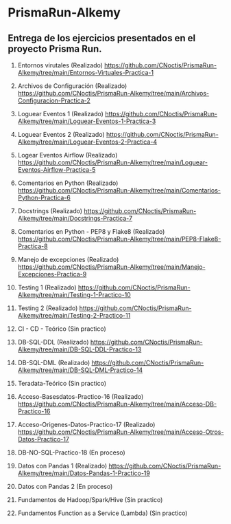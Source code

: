 # PrismaRun-Alkemy
## Entrega de los ejercicios presentados en el proyecto Prisma Run.

1. Entornos virutales (Realizado)
https://github.com/CNoctis/PrismaRun-Alkemy/tree/main/Entornos-Virtuales-Practica-1

2. Archivos de Configuración (Realizado)
https://github.com/CNoctis/PrismaRun-Alkemy/tree/main/Archivos-Configuracion-Practica-2

3. Loguear Eventos 1 (Realizado)
https://github.com/CNoctis/PrismaRun-Alkemy/tree/main/Loguear-Eventos-1-Practica-3

4. Loguear Eventos 2 (Realizado)
https://github.com/CNoctis/PrismaRun-Alkemy/tree/main/Loguear-Eventos-2-Practica-4

5. Logear Eventos Airflow (Realizado)
https://github.com/CNoctis/PrismaRun-Alkemy/tree/main/Loguear-Eventos-Airflow-Practica-5

6. Comentarios en Python (Realizado)
https://github.com/CNoctis/PrismaRun-Alkemy/tree/main/Comentarios-Python-Practica-6

7. Docstrings (Realizado)
https://github.com/CNoctis/PrismaRun-Alkemy/tree/main/Docstrings-Practica-7

8. Comentarios en Python - PEP8 y Flake8 (Realizado)
https://github.com/CNoctis/PrismaRun-Alkemy/tree/main/PEP8-Flake8-Practica-8

9. Manejo de excepciones (Realizado)
https://github.com/CNoctis/PrismaRun-Alkemy/tree/main/Manejo-Excepciones-Practica-9

10. Testing 1 (Realizado)
https://github.com/CNoctis/PrismaRun-Alkemy/tree/main/Testing-1-Practico-10

11. Testing 2 (Realizado)
https://github.com/CNoctis/PrismaRun-Alkemy/tree/main/Testing-2-Practico-11

12. CI - CD - Teórico (Sin practico)

13. DB-SQL-DDL (Realizado)
https://github.com/CNoctis/PrismaRun-Alkemy/tree/main/DB-SQL-DDL-Practico-13

14. DB-SQL-DML (Realizado)
https://github.com/CNoctis/PrismaRun-Alkemy/tree/main/DB-SQL-DML-Practico-14

15. Teradata-Teórico (Sin practico)

16. Acceso-Basesdatos-Practico-16 (Realizado)
https://github.com/CNoctis/PrismaRun-Alkemy/tree/main/Acceso-DB-Practico-16

17. Acceso-Origenes-Datos-Practico-17 (Realizado)
https://github.com/CNoctis/PrismaRun-Alkemy/tree/main/Acceso-Otros-Datos-Practico-17

18. DB-NO-SQL-Practico-18 (En proceso)

19. Datos con Pandas 1 (Realizado)
https://github.com/CNoctis/PrismaRun-Alkemy/tree/main/Datos-Pandas-1-Practico-19

20. Datos con Pandas 2 (En proceso)

21. Fundamentos de Hadoop/Spark/Hive (Sin practico)

22. Fundamentos Function as a Service (Lambda) (Sin practico)